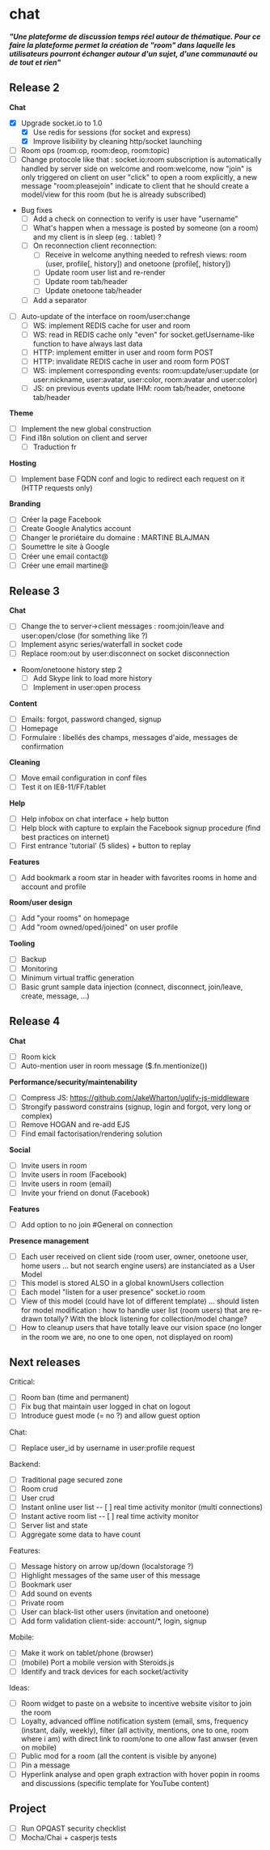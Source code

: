 chat
====

***"Une plateforme de discussion temps réel autour de thématique. Pour ce faire la plateforme permet la création de "room" dans laquelle les utilisateurs pourront échanger autour d'un sujet, d'une communauté ou de tout et rien"***

## Release 2

**Chat**
- [x] Upgrade socket.io to 1.0
  - [x] Use redis for sessions (for socket and express)
  - [x] Improve lisibility by cleaning http/socket launching
- [ ] Room ops (room:op, room:deop, room:topic)
- [ ] Change protocole like that : socket.io:room subscription is automatically handled by server side on welcome and room:welcome, now "join" is only triggered on client on user "click" to open a room explicitly, a new message "room:pleasejoin" indicate to client that he should create a model/view for this room (but he is already subscribed)
- Bug fixes
  - [ ] Add a check on connection to verify is user have "username"
  - [ ] What's happen when a message is posted by someone (on a room) and my client is in sleep (eg. : tablet) ?
  - [ ] On reconnection client reconnection:
    - [ ] Receive in welcome anything needed to refresh views: room (user, profile[, history]) and onetoone (profile[, history])
    - [ ] Update room user list and re-render
    - [ ] Update room tab/header
    - [ ] Update onetoone tab/header
   - [ ] Add a separator
- [ ] Auto-update of the interface on room/user:change
  - [ ] WS: implement REDIS cache for user and room
  - [ ] WS: read in REDIS cache only "even" for socket.getUsername-like function to have always last data
  - [ ] HTTP: implement emitter in user and room form POST
  - [ ] HTTP: invalidate REDIS cache in user and room form POST
  - [ ] WS: implement corresponding events: room:update/user:update (or user:nickname, user:avatar, user:color, room:avatar and user:color)
  - [ ] JS: on previous events update IHM: room tab/header, onetoone tab/header

**Theme**
- [ ] Implement the new global construction
- [ ] Find i18n solution on client and server
  - [ ] Traduction fr

**Hosting**
- [ ] Implement base FQDN conf and logic to redirect each request on it (HTTP requests only)

**Branding**
- [ ] Créer la page Facebook
- [ ] Create Google Analytics account
- [ ] Changer le proriétaire du domaine : MARTINE BLAJMAN
- [ ] Soumettre le site à Google
- [ ] Créer une email contact@
- [ ] Créer une email martine@

## Release 3

**Chat**
- [ ] Change the to server->client messages : room:join/leave and user:open/close (for something like ?)
- [ ] Implement async series/waterfall in socket code
- [ ] Replace room:out by user:disconnect on socket disconnection
- Room/onetoone history step 2
  - [ ] Add Skype link to load more history
  - [ ] Implement in user:open process

**Content**
- [ ] Emails: forgot, password changed, signup
- [ ] Homepage
- [ ] Formulaire : libellés des champs, messages d'aide, messages de confirmation

**Cleaning**
- [ ] Move email configuration in conf files
- [ ] Test it on IE8-11/FF/tablet

**Help**
- [ ] Help infobox on chat interface + help button
- [ ] Help block with capture to explain the Facebook signup procedure (find best practices on internet)
- [ ] First entrance 'tutorial' (5 slides) + button to replay

**Features**
- [ ] Add bookmark a room star in header with favorites rooms in home and account and profile

**Room/user design**
- [ ] Add "your rooms" on homepage
- [ ] Add "room owned/oped/joined" on user profile

**Tooling**
- [ ] Backup
- [ ] Monitoring
- [ ] Minimum virtual traffic generation
- [ ] Basic grunt sample data injection (connect, disconnect, join/leave, create, message, ...)

## Release 4

**Chat**
- [ ] Room kick
- [ ] Auto-mention user in room message ($.fn.mentionize())

**Performance/security/maintenability**
- [ ] Compress JS: https://github.com/JakeWharton/uglify-js-middleware
- [ ] Strongify password constrains (signup, login and forgot, very long or complex)
- [ ] Remove HOGAN and re-add EJS
- [ ] Find email factorisation/rendering solution

**Social**
- [ ] Invite users in room
- [ ] Invite users in room (Facebook)
- [ ] Invite users in room (email)
- [ ] Invite your friend on donut (Facebook)

**Features**
- [ ] Add option to no join #General on connection

**Presence management**
  - [ ] Each user received on client side (room user, owner, onetoone user, home users ... but not search engine users) are instanciated as a User Model
  - [ ] This model is stored ALSO in a global knownUsers collection
  - [ ] Each model "listen for a user presence" socket.io room
  - [ ] View of this model (could have lot of different template) ... should listen for model modification : how to handle user list (room users) that are re-drawn totally? With the block listening for collection/model change?
  - [ ] How to cleanup users that have totally leave our vision space (no longer in the room we are, no one to one open, not displayed on room)

## Next releases

Critical:
- [ ] Room ban (time and permanent)
- [ ] Fix bug that maintain user logged in chat on logout
- [ ] Introduce guest mode (= no ?) and allow guest option

Chat:
- [ ] Replace user_id by username in user:profile request

Backend:
- [ ] Traditional page secured zone
- [ ] Room crud
- [ ] User crud
- [ ] Instant online user list
-- [ ] real time activity monitor (multi connections)
- [ ] Instant active room list
-- [ ] real time activity monitor
- [ ] Server list and state
- [ ] Aggregate some data to have count 

Features:
- [ ] Message history on arrow up/down (localstorage ?)
- [ ] Highlight messages of the same user of this message
- [ ] Bookmark user
- [ ] Add sound on events
- [ ] Private room
- [ ] User can black-list other users (invitation and onetoone)
- [ ] Add form validation client-side: account/*, login, signup

Mobile:
- [ ] Make it work on tablet/phone (browser)
- [ ] (mobile) Port a mobile version with Steroids.js
- [ ] Identify and track devices for each socket/activity

Ideas:
- [ ] Room widget to paste on a website to incentive website visitor to join the room
- [ ] Loyalty, advanced offline notification system (email, sms, frequency (instant, daily, weekly), filter (all activity, mentions, one to one, room where i am) with direct link to room/one to one allow fast anwser (even on mobile)
- [ ] Public mod for a room (all the content is visible by anyone)
- [ ] Pin a message
- [ ] Hyperlink analyse and open graph extraction with hover popin in rooms and discussions (specific template for YouTube content)

## Project

- [ ] Run OPQAST security checklist
- [ ] Mocha/Chai + casperjs tests
